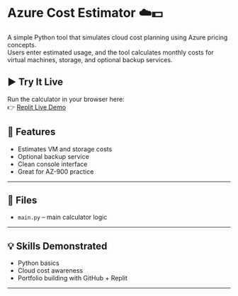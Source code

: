 # Azure Cost Estimator ☁️💵

A simple Python tool that simulates cloud cost planning using Azure pricing concepts.  
Users enter estimated usage, and the tool calculates monthly costs for virtual machines, storage, and optional backup services.

## ▶️ Try It Live

Run the calculator in your browser here:  
👉 [Replit Live Demo](https://replit.com/@moore474/Azure-Cost-Estimator-1)

## 🧠 Features

- Estimates VM and storage costs
- Optional backup service
- Clean console interface
- Great for AZ-900 practice

---

## 📁 Files

- `main.py` – main calculator logic

---

## 💡 Skills Demonstrated

- Python basics
- Cloud cost awareness
- Portfolio building with GitHub + Replit

---

